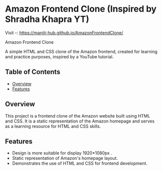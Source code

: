 # Amazon Frontend Clone (Inspired by Shradha Khapra YT)

Visit -: https://manjit-hub.github.io/AmazonFrontendClone/

Amazon Frontend Clone

A simple HTML and CSS clone of the Amazon frontend, created for learning and practice purposes, inspired by a YouTube tutorial.

## Table of Contents

- [Overview](#overview)
- [Features](#features)

## Overview

This project is a frontend clone of the Amazon website built using HTML and CSS. It is a static representation of the Amazon homepage and serves as a learning resource for HTML and CSS skills.

## Features

- Design is more suitable for display 1920*1080px .
- Static representation of Amazon's homepage layout.
- Demonstrates the use of HTML and CSS for frontend development.
